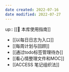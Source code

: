 ```yaml
---
date created: 2022-07-16
date modified: 2022-07-27
---
```


up:: [[🧰 本库使用指南]]

- [[以每日日志为入口]]
- [[每周计划与回顾]]
- [[通过todo标签管理待办]]
- [[看心情整理文件和MOC]]
- [[ACCESS 笔记组织法]]
